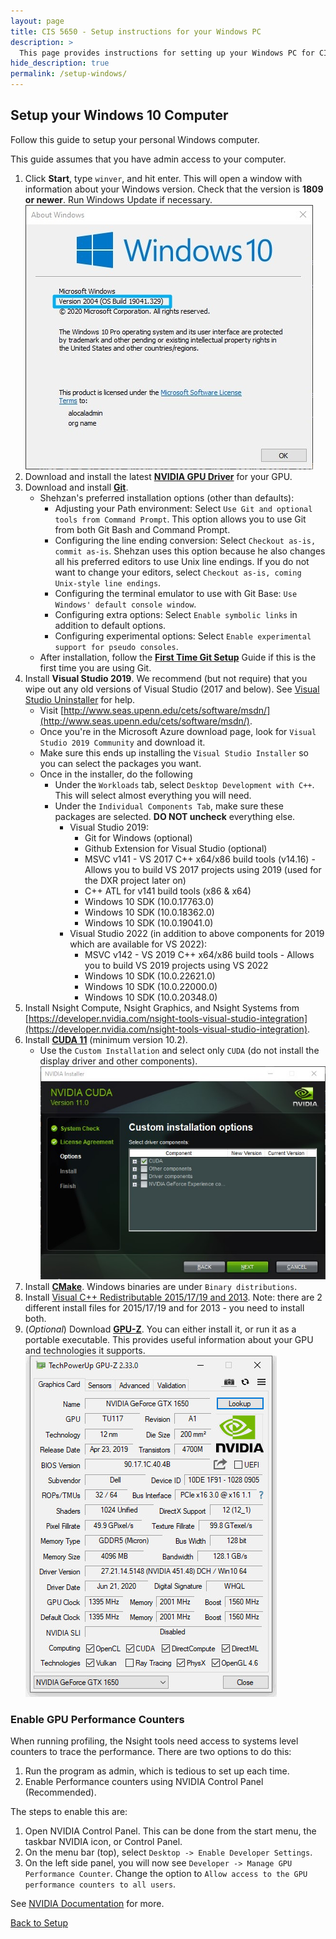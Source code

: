 ```yaml
---
layout: page
title: CIS 5650 - Setup instructions for your Windows PC
description: >
  This page provides instructions for setting up your Windows PC for CIS 5650
hide_description: true
permalink: /setup-windows/
---
```


## Setup your Windows 10 Computer

Follow this guide to setup your personal Windows computer.

This guide assumes that you have admin access to your computer.

1. Click **Start**, type `winver`, and hit enter. This will open a window with information about your Windows version. Check that the version is **1809 or newer**. Run Windows Update if necessary.
    ![winver](/assets/images/screenshots/winver.jpg)
2. Download and install the latest [**NVIDIA GPU Driver**](https://www.nvidia.com/download/index.aspx?lang=en-us) for your GPU.
3. Download and install [**Git**](https://git-scm.com/download/win).
    * Shehzan's preferred installation options (other than defaults):
        * Adjusting your Path environment: Select `Use Git and optional tools from Command Prompt`. This option allows you to use Git from both Git Bash and Command Prompt.
        * Configuring the line ending conversion: Select `Checkout as-is, commit as-is`. Shehzan uses this option because he also changes all his preferred editors to use Unix line endings. If you do not want to change your editors, select `Checkout as-is, coming Unix-style line endings`.
        * Configuring the terminal emulator to use with Git Base: `Use Windows' default console window`.
        * Configuring extra options: Select `Enable symbolic links` in addition to default options.
        * Configuring experimental options: Select `Enable experimental support for pseudo consoles`.
    * After installation, follow the [**First Time Git Setup**](https://git-scm.com/book/en/v2/Getting-Started-First-Time-Git-Setup) Guide if this is the first time you are using Git.
4. Install **Visual Studio 2019**. We recommend (but not require) that you wipe out any old versions of Visual Studio (2017 and below). See [Visual Studio Uninstaller](https://github.com/Microsoft/VisualStudioUninstaller/releases) for help.
    * Visit [http://www.seas.upenn.edu/cets/software/msdn/](http://www.seas.upenn.edu/cets/software/msdn/).
    * Once you're in the Microsoft Azure download page, look for `Visual Studio 2019 Community` and download it.
    * Make sure this ends up installing the `Visual Studio Installer` so you can select the packages you want.
    * Once in the installer, do the following
        * Under the `Workloads` tab, select `Desktop Development with C++`. This will select almost everything you will need.
        * Under the `Individual Components Tab`, make sure these packages are selected. **DO NOT uncheck** everything else.
            * Visual Studio 2019:
                * Git for Windows (optional)
                * Github Extension for Visual Studio (optional)
                * MSVC v141 - VS 2017 C++ x64/x86 build tools (v14.16) - Allows you to build VS 2017 projects using 2019 (used for the DXR project later on)
                * C++ ATL for v141 build tools (x86 & x64)
                * Windows 10 SDK (10.0.17763.0)
                * Windows 10 SDK (10.0.18362.0)
                * Windows 10 SDK (10.0.19041.0)
            * Visual Studio 2022 (in addition to above components for 2019 which are available for VS 2022):
                * MSVC v142 - VS 2019 C++ x64/x86 build tools - Allows you to build VS 2019 projects using VS 2022
                * Windows 10 SDK (10.0.22621.0)
                * Windows 10 SDK (10.0.22000.0)
                * Windows 10 SDK (10.0.20348.0)
5. Install Nsight Compute, Nsight Graphics, and Nsight Systems from [https://developer.nvidia.com/nsight-tools-visual-studio-integration](https://developer.nvidia.com/nsight-tools-visual-studio-integration).
6. Install [**CUDA 11**](https://developer.nvidia.com/cuda-downloads) (minimum version 10.2).
    * Use the `Custom Installation` and select only `CUDA` (do not install the display driver and other components).
    ![cuda-11-custom-installation](/assets/images/screenshots/cuda-11-custom-installation.jpg)
7. Install [**CMake**](http://www.cmake.org/download/). Windows binaries are under `Binary distributions`.
8. Install [Visual C++ Redistributable 2015/17/19 and 2013](https://support.microsoft.com/en-us/help/2977003/the-latest-supported-visual-c-downloads). Note: there are 2 different install files for 2015/17/19 and for 2013 - you need to install both.
9. (_Optional_) Download [**GPU-Z**](https://www.techpowerup.com/download/techpowerup-gpu-z/). You can either install it, or run it as a portable executable. This provides useful information about your GPU and technologies it supports.
    ![gpu-z](/assets/images/screenshots/gpu-z.jpg)

### Enable GPU Performance Counters

When running profiling, the Nsight tools need access to systems level counters to trace the performance. There are two options to do this:

1. Run the program as admin, which is tedious to set up each time.
2. Enable Performance counters using NVIDIA Control Panel (Recommended).

The steps to enable this are:

1. Open NVIDIA Control Panel. This can be done from the start menu, the taskbar NVIDIA icon, or Control Panel.
2. On the menu bar (top), select `Desktop -> Enable Developer Settings`.
3. On the left side panel, you will now see `Developer -> Manage GPU Performance Counter`. Change the option to `Allow access to the GPU performance counters to all users`.

See [NVIDIA Documentation](https://developer.nvidia.com/nvidia-development-tools-solutions-err_nvgpuctrperm-permission-issue-performance-counters) for more.

[Back to Setup](/setup/)